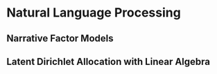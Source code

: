# Natural Language Processing 

## Narrative Factor Models

## Latent Dirichlet Allocation with Linear Algebra

